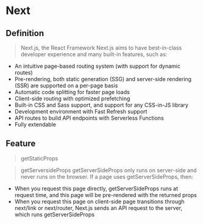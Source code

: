 # Next

## Definition

> Next.js, the React Framework
> Next.js aims to have best-in-class developer experience and many built-in features, such as:

- An intuitive page-based routing system (with support for dynamic routes)
- Pre-rendering, both static generation (SSG) and server-side rendering (SSR) are supported on a per-page basis
- Automatic code splitting for faster page loads
- Client-side routing with optimized prefetching
- Built-in CSS and Sass support, and support for any CSS-in-JS library
- Development environment with Fast Refresh support
- API routes to build API endpoints with Serverless Functions
- Fully extendable

## Feature

> getStaticProps

> getServersideProps
> getServerSideProps only runs on server-side and never runs on the browser. If a page uses getServerSideProps, then:

- When you request this page directly, getServerSideProps runs at request time, and this page will be pre-rendered with the returned props
- When you request this page on client-side page transitions through next/link or next/router, Next.js sends an API request to the server, which runs getServerSideProps
